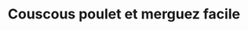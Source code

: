 ---  
layout: ../../layouts/RecetteLayout.astro  
createdAt: "2025-10-27T10:25:00.000Z"
title: Couscous poulet et merguez facile  
description: Un couscous savoureux à base de poulet, merguez et légumes, relevé d'harissa et d'épices à couscous.  
type: Plat principal  
vegan: Non  
thumbnail: "https://assets.afcdn.com/recipe/20250304/158700_origin.jpg"
portions: 6  
ingredients:  
  - name: merguez  
    quantity: 12  
    unit: ""  
  - name: huile d'olive  
    quantity: 3  
    unit: cuillère à soupe  
  - name: harissa  
    quantity: 1  
    unit: cuillère à café  
  - name: cube de bouillon  
    quantity: 2  
    unit: ""  
  - name: tomate  
    quantity: 3  
    unit: ""  
  - name: carotte  
    quantity: 5  
    unit: ""  
  - name: courgette  
    quantity: 2  
    unit: ""  
  - name: pois chiches  
    quantity: 400  
    unit: g  
  - name: pilon de poulet  
    quantity: 8  
    unit: ""  
  - name: concentré de tomates  
    quantity: 2  
    unit: boîtes  
  - name: épices à couscous  
    quantity: 3  
    unit: cuillère à soupe  
  - name: navet  
    quantity: 10  
    unit: ""  
steps:  
  - description: Étape 1  
    details: Lavez et épluchez les carottes, les navets et les tomates et les couper en cubes.  
  - description: Étape 2  
    details: Dans un autocuiseur, versez 3 cuillères à soupe d'huile d'olive. Mettez à chauffer et faites-y dorer les pilons de poulet. Quand ils sont dorés, versez l'équivalent d'1 litre d'eau et ajouter les cubes de bouillon de boeuf, le concentré de tomate, les carottes, navets et tomates, les épices à couscous et l'harissa.  
  - description: Étape 3  
    details: Fermez votre autocuiseur et compter 25 mn de cuisson une fois que celui-ci est monté en pression.  
  - description: Étape 4  
    details: En attendant, lavez et coupez les courgettes en cubes et égouttez les pois chiches.  
  - description: Étape 5  
    details: Une fois les 25 mn écoulées, évacuez la vapeur de votre autocuiseur, ouvrez et rajouter les courgettes et les pois chiches.  
  - description: Étape 6  
    details: "Remettez au feu : comptez 10 mn de cuisson une fois votre autocuiseur sous pression."
  - description: Étape 7  
    details: Faites cuire vos merguez sur un grill ou à la poêle, mais pas avec les légumes.  
  - description: Étape 8  
    details: Servez accompagné d'une semoule fine.  
---